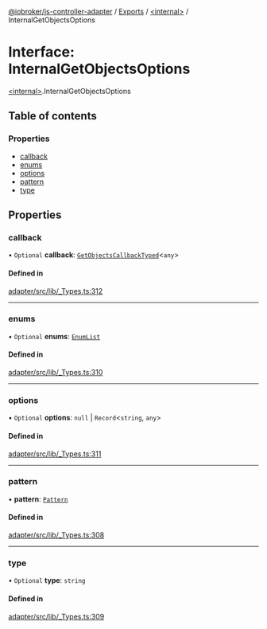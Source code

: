 [@iobroker/js-controller-adapter](../README.md) / [Exports](../modules.md) / [\<internal\>](../modules/internal_.md) / InternalGetObjectsOptions

# Interface: InternalGetObjectsOptions

[\<internal\>](../modules/internal_.md).InternalGetObjectsOptions

## Table of contents

### Properties

- [callback](internal_.InternalGetObjectsOptions.md#callback)
- [enums](internal_.InternalGetObjectsOptions.md#enums)
- [options](internal_.InternalGetObjectsOptions.md#options)
- [pattern](internal_.InternalGetObjectsOptions.md#pattern)
- [type](internal_.InternalGetObjectsOptions.md#type)

## Properties

### callback

• `Optional` **callback**: [`GetObjectsCallbackTyped`](../modules/internal_.md#getobjectscallbacktyped)\<`any`\>

#### Defined in

[adapter/src/lib/_Types.ts:312](https://github.com/ioBroker/ioBroker.js-controller/blob/d343afbb/packages/adapter/src/lib/_Types.ts#L312)

___

### enums

• `Optional` **enums**: [`EnumList`](../modules/internal_.md#enumlist)

#### Defined in

[adapter/src/lib/_Types.ts:310](https://github.com/ioBroker/ioBroker.js-controller/blob/d343afbb/packages/adapter/src/lib/_Types.ts#L310)

___

### options

• `Optional` **options**: ``null`` \| `Record`\<`string`, `any`\>

#### Defined in

[adapter/src/lib/_Types.ts:311](https://github.com/ioBroker/ioBroker.js-controller/blob/d343afbb/packages/adapter/src/lib/_Types.ts#L311)

___

### pattern

• **pattern**: [`Pattern`](../modules/internal_.md#pattern)

#### Defined in

[adapter/src/lib/_Types.ts:308](https://github.com/ioBroker/ioBroker.js-controller/blob/d343afbb/packages/adapter/src/lib/_Types.ts#L308)

___

### type

• `Optional` **type**: `string`

#### Defined in

[adapter/src/lib/_Types.ts:309](https://github.com/ioBroker/ioBroker.js-controller/blob/d343afbb/packages/adapter/src/lib/_Types.ts#L309)
